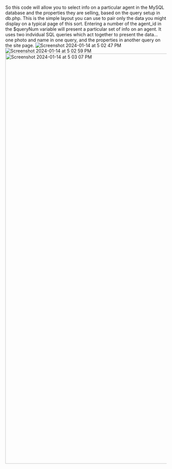 So this code will allow you to select info on a particular agent in the MySQL database and the properties they are selling, based on the query setup in db.php. This is the simple layout you can use to pair only the data you might display on a typical page of this sort.
Entering a number of the agent_id in the $queryNum variable will present a particular set of info on an agent. It uses two indvidual SQL queries which act together to present the data...
one photo and name in one query, and the properties in another query on the site page. 
![Screenshot 2024-01-14 at 5 02 47 PM](https://github.com/CGJohnson112/Real_Estate_PHP_MySQL/assets/22375594/89ef0c7e-6ff0-4915-a37d-d065b0b269d1)
![Screenshot 2024-01-14 at 5 02 59 PM](https://github.com/CGJohnson112/Real_Estate_PHP_MySQL/assets/22375594/8d626029-c81b-4dfc-a2cb-60a3f27c5606)
<img width="1283" alt="Screenshot 2024-01-14 at 5 03 07 PM" src="https://github.com/CGJohnson112/Real_Estate_PHP_MySQL/assets/22375594/38f6bc92-7f65-4732-b4d0-c16e8e37c3ae">
